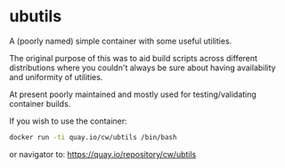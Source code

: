 ubutils
=======

A (poorly named) simple container with some useful utilities.

The original purpose of this was to aid build scripts across different
distributions where you couldn't always be sure about having
availability and uniformity of utilities.

At present poorly maintained and mostly used for testing/validating
container builds.

If you wish to use the container:

```sh
docker run -ti quay.io/cw/ubtils /bin/bash
```

or navigator to: https://quay.io/repository/cw/ubtils
